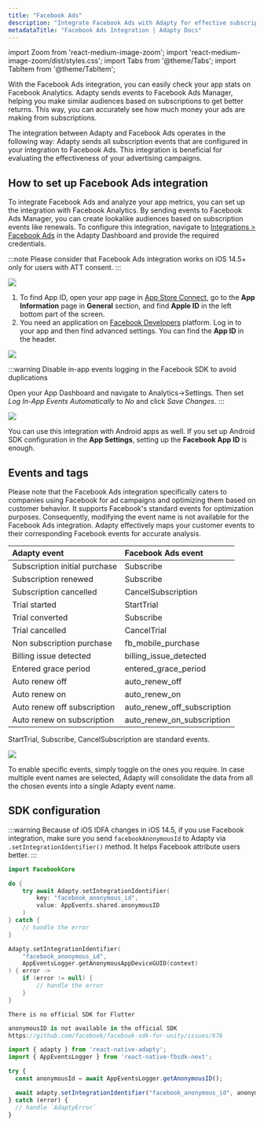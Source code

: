 ```yaml
---
title: "Facebook Ads"
description: "Integrate Facebook Ads with Adapty for effective subscription marketing."
metadataTitle: "Facebook Ads Integration | Adapty Docs"
---
```


import Zoom from 'react-medium-image-zoom';
import 'react-medium-image-zoom/dist/styles.css';
import Tabs from '@theme/Tabs';
import TabItem from '@theme/TabItem'; 

With the Facebook Ads integration, you can easily check your app stats on Facebook Analytics. Adapty sends events to Facebook Ads Manager, helping you make similar audiences based on subscriptions to get better returns. This way, you can accurately see how much money your ads are making from subscriptions.

The integration between Adapty and Facebook Ads operates in the following way: Adapty sends all subscription events that are configured in your integration to Facebook Ads. This integration is beneficial for evaluating the effectiveness of your advertising campaigns.

## How to set up Facebook Ads integration

To integrate Facebook Ads and analyze your app metrics, you can set up the integration with Facebook Analytics. By sending events to Facebook Ads Manager, you can create lookalike audiences based on subscription events like renewals. To configure this integration, navigate to [Integrations > Facebook Ads](https://app.adapty.io/integrations/facebookanalytics) in the Adapty Dashboard and provide the required credentials.

:::note
Please consider that Facebook Ads integration works on iOS 14.5+ only for users with ATT consent.
:::


<Zoom>
  <img src={require('./img/fd84ddf-CleanShot_2023-08-15_at_15.45.442x.webp').default}
  style={{
    border: '1px solid #727272', /* border width and color */
    width: '700px', /* image width */
    display: 'block', /* for alignment */
    margin: '0 auto' /* center alignment */
  }}
/>
</Zoom>





1. To find App ID, open your app page in [App Store Connect](https://appstoreconnect.apple.com/), go to the **App Information** page in **General** section, and find **Apple ID** in the left bottom part of the screen.
2. You need an application on [Facebook Developers](https://developers.facebook.com/) platform. Log in to your app and then find advanced settings. You can find the **App ID** in the header.


<Zoom>
  <img src={require('./img/4b326c4-001563-August-23-4tO3JVso.webp').default}
  style={{
    border: '1px solid #727272', /* border width and color */
    width: '700px', /* image width */
    display: 'block', /* for alignment */
    margin: '0 auto' /* center alignment */
  }}
/>
</Zoom>





:::warning
Disable in-app events logging in the Facebook SDK to avoid duplications

Open your App Dashboard and navigate to Analytics->Settings. Then set _Log In-App Events Automatically_ to _No_ and click _Save Changes_.
:::


<Zoom>
  <img src={require('./img/c4eb8eb-001565-August-23-483KKBbC.webp').default}
  style={{
    border: '1px solid #727272', /* border width and color */
    width: '700px', /* image width */
    display: 'block', /* for alignment */
    margin: '0 auto' /* center alignment */
  }}
/>
</Zoom>





You can use this integration with Android apps as well. If you set up Android SDK configuration in the **App Settings**, setting up the **Facebook App ID** is enough.

## Events and tags

Please note that the Facebook Ads integration specifically caters to companies using Facebook for ad campaigns and optimizing them based on customer behavior. It supports Facebook's standard events for optimization purposes. Consequently, modifying the event name is not available for the Facebook Ads integration. Adapty effectively maps your customer events to their corresponding Facebook events for accurate analysis.

| Adapty event                  | Facebook Ads event          |
| :---------------------------- | :-------------------------- |
| Subscription initial purchase | Subscribe                   |
| Subscription renewed          | Subscribe                   |
| Subscription cancelled        | CancelSubscription          |
| Trial started                 | StartTrial                  |
| Trial converted               | Subscribe                   |
| Trial cancelled               | CancelTrial                 |
| Non subscription purchase     | fb_mobile_purchase          |
| Billing issue detected        | billing_issue_detected      |
| Entered grace period          | entered_grace_period        |
| Auto renew off                | auto_renew_off              |
| Auto renew on                 | auto_renew_on               |
| Auto renew off subscription   | auto_renew_off_subscription |
| Auto renew on subscription    | auto_renew_on_subscription  |

StartTrial, Subscribe, CancelSubscription are standard events.


<Zoom>
  <img src={require('./img/8a5df9d-CleanShot_2023-07-04_at_12.47.312x.webp').default}
  style={{
    border: '1px solid #727272', /* border width and color */
    width: '700px', /* image width */
    display: 'block', /* for alignment */
    margin: '0 auto' /* center alignment */
  }}
/>
</Zoom>





To enable specific events, simply toggle on the ones you require. In case multiple event names are selected, Adapty will consolidate the data from all the chosen events into a single Adapty event name.

## SDK configuration

:::warning
Because of iOS IDFA changes in iOS 14.5, if you use Facebook integration, make sure you send `facebookAnonymousId` to Adapty via `.setIntegrationIdentifier()` method. It helps Facebook attribute users better.
:::

<Tabs groupId="current-os" queryString>
<TabItem value="swift" label="iOS (Swift)" default>

```swift showLineNumbers
import FacebookCore

do {
    try await Adapty.setIntegrationIdentifier(
        key: "facebook_anonymous_id", 
        value: AppEvents.shared.anonymousID
    )
} catch {
    // handle the error
}
```
</TabItem>
<TabItem value="kotlin" label="Android (Kotlin)" default>

```kotlin showLineNumbers
Adapty.setIntegrationIdentifier(
    "facebook_anonymous_id",
    AppEventsLogger.getAnonymousAppDeviceGUID(context)
) { error ->
    if (error != null) {
        // handle the error
    }
}
```
</TabItem>
<TabItem value="flutter" label="Flutter (Dart)" default>

```text
There is no official SDK for Flutter
```
</TabItem>
<TabItem value="unity" label="Unity (C#)" default>

```csharp
anonymousID is not available in the official SDK
https://github.com/facebook/facebook-sdk-for-unity/issues/676
```
</TabItem>
<TabItem value="rn" label="React Native (TS)" default>

```typescript showLineNumbers
import { adapty } from 'react-native-adapty';
import { AppEventsLogger } from 'react-native-fbsdk-next';

try {
  const anonymousId = await AppEventsLogger.getAnonymousID();

  await adapty.setIntegrationIdentifier("facebook_anonymous_id", anonymousId);
} catch (error) {
  // handle `AdaptyError`
}
```
</TabItem>
</Tabs>





